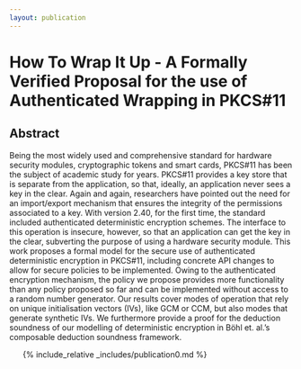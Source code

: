 ```yaml
---
layout: publication
---
```

# How To Wrap It Up - A Formally Verified Proposal for the use of Authenticated Wrapping in PKCS#11

## Abstract
Being the most widely used and comprehensive standard for hardware security modules, cryptographic tokens and smart cards,
PKCS#11 has been the subject of academic study for years. PKCS#11 provides a key store that is separate from the application, so
that, ideally, an application never sees a key in the clear. Again and again, researchers have pointed out the need for an import/export
mechanism that ensures the integrity of the permissions associated to a key. With version 2.40, for the first time, the standard included
authenticated deterministic encryption schemes. The interface to this operation is insecure, however, so that an application can get the
key in the clear, subverting the purpose of using a hardware security module.
This work proposes a formal model for the secure use of authenticated deterministic encryption in PKCS#11, including concrete
API changes to allow for secure policies to be implemented. Owing to the authenticated encryption mechanism, the policy we propose
provides more functionality than any policy proposed so far and can be implemented without access to a random number generator. Our
results cover modes of operation that rely on unique initialisation vectors (IVs), like GCM or CCM, but also modes that generate synthetic
IVs. We furthermore provide a proof for the deduction soundness of our modelling of deterministic encryption in Böhl et. al.’s composable
deduction soundness framework.

<div class="publications">
<ol class="bibliography">

{% include_relative _includes/publication0.md %}
<br>
</ol>
</div>